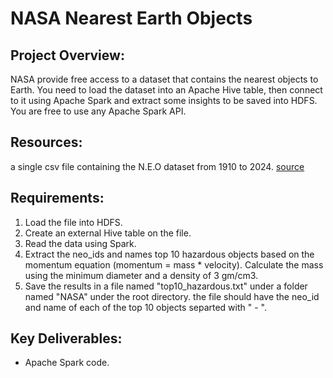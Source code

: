 # NASA Nearest Earth Objects
## Project Overview:
NASA provide free access to a dataset that contains the nearest objects to Earth. You need to load the dataset into an Apache Hive table, then connect to it using Apache Spark and extract some insights to be saved into HDFS. You are free to use any Apache Spark API.

## Resources:
a single csv file containing the N.E.O dataset from 1910 to 2024. [source](https://www.kaggle.com/datasets/ivansher/nasa-nearest-earth-objects-1910-2024)

## Requirements:
1. Load the file into HDFS.
2. Create an external Hive table on the file.
3. Read the data using Spark.
4. Extract the neo_ids and names top 10 hazardous objects based on the momentum equation (momentum = mass * velocity). Calculate the mass using the minimum diameter and a density of 3 gm/cm3.
5. Save the results in a file named "top10_hazardous.txt" under a folder named "NASA" under the root directory. the file should have the neo_id and name of each of the top 10 objects separted with " - ".

## Key Deliverables:
-	Apache Spark code.
